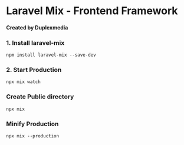 # Laravel Mix - Frontend Framework
#### Created by Duplexmedia

### 1. Install laravel-mix

```shell script
npm install laravel-mix --save-dev
```

### 2. Start Production

```shell script
npx mix watch
```

### Create Public directory

```shell script
npx mix
```

### Minify Production

```shell script
npx mix --production
```
